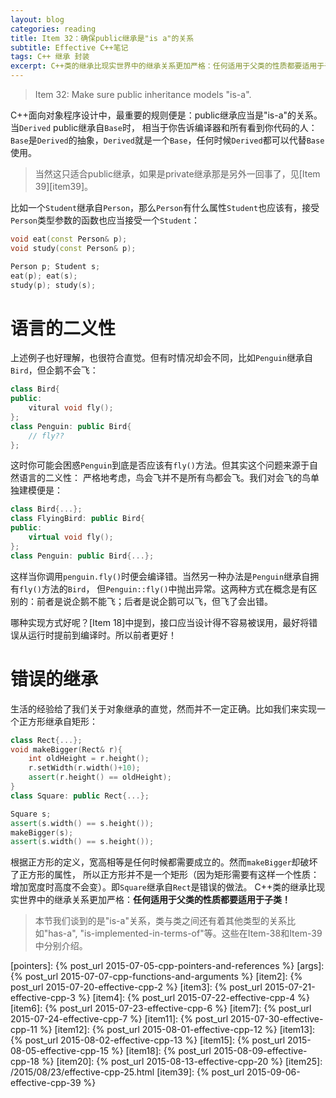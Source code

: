 ```yaml
---
layout: blog
categories: reading
title: Item 32：确保public继承是"is a"的关系
subtitle: Effective C++笔记
tags: C++ 继承 封装
excerpt: C++类的继承比现实世界中的继承关系更加严格：任何适用于父类的性质都要适用于子类！
---
```


> Item 32: Make sure public inheritance models "is-a".

C++面向对象程序设计中，最重要的规则便是：public继承应当是"is-a"的关系。当`Derived` public继承自`Base`时，
相当于你告诉编译器和所有看到你代码的人：`Base`是`Derived`的抽象，`Derived`就是一个`Base`，任何时候`Derived`都可以代替`Base`使用。

> 当然这只适合public继承，如果是private继承那是另外一回事了，见[Item 39][item39]。

比如一个`Student`继承自`Person`，那么`Person`有什么属性`Student`也应该有，接受`Person`类型参数的函数也应当接受一个`Student`：

```cpp
void eat(const Person& p);
void study(const Person& p);

Person p; Student s;
eat(p); eat(s);
study(p); study(s);
```

<!--more-->

# 语言的二义性

上述例子也好理解，也很符合直觉。但有时情况却会不同，比如`Penguin`继承自`Bird`，但企鹅不会飞：

```cpp
class Bird{
public:
    vitural void fly();
};
class Penguin: public Bird{
    // fly??
};
```

这时你可能会困惑`Penguin`到底是否应该有`fly()`方法。但其实这个问题来源于自然语言的二义性：
严格地考虑，鸟会飞并不是所有鸟都会飞。我们对会飞的鸟单独建模便是：

```cpp
class Bird{...};
class FlyingBird: public Bird{
public:
    virtual void fly();
};
class Penguin: public Bird{...};
```

这样当你调用`penguin.fly()`时便会编译错。当然另一种办法是`Penguin`继承自拥有`fly()`方法的`Bird`，
但`Penguin::fly()`中抛出异常。这两种方式在概念是有区别的：前者是说企鹅不能飞；后者是说企鹅可以飞，但飞了会出错。

哪种实现方式好呢？[Item 18]中提到，接口应当设计得不容易被误用，最好将错误从运行时提前到编译时。所以前者更好！

# 错误的继承

生活的经验给了我们关于对象继承的直觉，然而并不一定正确。比如我们来实现一个正方形继承自矩形：

```cpp
class Rect{...};
void makeBigger(Rect& r){
    int oldHeight = r.height();
    r.setWidth(r.width()+10);
    assert(r.height() == oldHeight);
}
class Square: public Rect{...};

Square s;
assert(s.width() == s.height());
makeBigger(s);
assert(s.width() == s.height());
```

根据正方形的定义，宽高相等是任何时候都需要成立的。然而`makeBigger`却破坏了正方形的属性，
所以正方形并不是一个矩形（因为矩形需要有这样一个性质：增加宽度时高度不会变）。即`Square`继承自`Rect`是错误的做法。
C++类的继承比现实世界中的继承关系更加严格：**任何适用于父类的性质都要适用于子类！**

> 本节我们谈到的是"is-a"关系，类与类之间还有着其他类型的关系比如"has-a", "is-implemented-in-terms-of"等。这些在Item-38和Item-39中分别介绍。

[pointers]: {% post_url 2015-07-05-cpp-pointers-and-references %}
[args]: {% post_url 2015-07-07-cpp-functions-and-arguments %}
[item2]: {% post_url 2015-07-20-effective-cpp-2 %}
[item3]: {% post_url 2015-07-21-effective-cpp-3 %}
[item4]: {% post_url 2015-07-22-effective-cpp-4 %}
[item6]: {% post_url 2015-07-23-effective-cpp-6 %}
[item7]: {% post_url 2015-07-24-effective-cpp-7 %}
[item11]: {% post_url 2015-07-30-effective-cpp-11 %}
[item12]: {% post_url 2015-08-01-effective-cpp-12 %}
[item13]: {% post_url 2015-08-02-effective-cpp-13 %}
[item15]: {% post_url 2015-08-05-effective-cpp-15 %}
[item18]: {% post_url 2015-08-09-effective-cpp-18 %}
[item20]: {% post_url 2015-08-13-effective-cpp-20 %}
[item25]: /2015/08/23/effective-cpp-25.html
[item39]: {% post_url 2015-09-06-effective-cpp-39 %}
